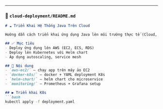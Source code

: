 
---

### 📁 `cloud-deployment/README.md`

```markdown
# ☁️ Triển Khai Hệ Thống Java Trên Cloud

Hướng dẫn cách triển khai ứng dụng Java lên môi trường thực tế (Cloud, Kubernetes).

## ✅ Mục tiêu
- Deploy ứng dụng lên AWS (EC2, ECS, RDS)
- Deploy lên Kubernetes với Helm chart
- Áp dụng autoscaling, service mesh

## 📁 Nội dung
- `aws-ec2/` – chạy app trên máy ảo EC2
- `docker-k8s/` – docker + YAML deployment K8s
- `helm-chart/` – helm chart cho microservice
- `monitoring/` – Prometheus + Grafana setup

## ▶️ Triển khai K8s
```bash
kubectl apply -f deployment.yaml
